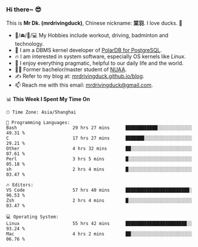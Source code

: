 ### Hi there~ 😎

This is **Mr Dk. (mrdrivingduck)**, Chinese nickname: **棠羽**. I love ducks. 🦆

- 💪/🚘/🏸/💻 My Hobbies include workout, driving, badminton and technology.
- 🍊 I am a DBMS kernel developer of [PolarDB for PostgreSQL](https://github.com/ApsaraDB/PolarDB-for-PostgreSQL).
- 🔥 I am interested in system software, especially OS kernels like *Linux*.
- 🔧 I enjoy everything pragmatic, helpful to our daily life and the world.
- 👨‍🎓 Former bachelor/master student of [NUAA](https://en.wikipedia.org/wiki/Nanjing_University_of_Aeronautics_and_Astronautics).
- ✍ Refer to my blog at: [mrdrivingduck.github.io/blog](https://mrdrivingduck.github.io/blog/).
- 📫 Reach me with this email: [mrdrivingduck@gmail.com](mailto:mrdrivingduck@gmail.com).

<!--START_SECTION:waka-->
📊 **This Week I Spent My Time On** 

```text
🕑︎ Time Zone: Asia/Shanghai

💬 Programming Languages: 
Bash                     29 hrs 27 mins      ████████████░░░░░░░░░░░░░   49.31 % 
C                        17 hrs 27 mins      ███████░░░░░░░░░░░░░░░░░░   29.21 % 
Other                    4 hrs 32 mins       ██░░░░░░░░░░░░░░░░░░░░░░░   07.61 % 
Perl                     3 hrs 5 mins        █░░░░░░░░░░░░░░░░░░░░░░░░   05.18 % 
sh                       2 hrs 4 mins        █░░░░░░░░░░░░░░░░░░░░░░░░   03.47 % 

🔥 Editors: 
VS Code                  57 hrs 40 mins      ████████████████████████░   96.53 % 
Zsh                      2 hrs 4 mins        █░░░░░░░░░░░░░░░░░░░░░░░░   03.47 % 

💻 Operating System: 
Linux                    55 hrs 42 mins      ███████████████████████░░   93.24 % 
Mac                      4 hrs 2 mins        ██░░░░░░░░░░░░░░░░░░░░░░░   06.76 % 
```


<!--END_SECTION:waka-->

<!-- ![Mr Dk.'s GitHub Stats](https://github-readme-stats.vercel.app/api?username=mrdrivingduck&count_private&show_icons=true&theme=buefy) -->

<!-- ![Most Used Languages](https://github-readme-stats.vercel.app/api/top-langs/?username=mrdrivingduck&exclude_repo=mips32-CPU,snort-tcp-socket&theme=buefy&layout=compact&langs_count=10) -->


<!--
**mrdrivingduck/mrdrivingduck** is a ✨ _special_ ✨ repository because its `README.md` (this file) appears on your GitHub profile.

Here are some ideas to get you started:

- 🔭 I’m currently working on ...
- 🌱 I’m currently learning ...
- 👯 I’m looking to collaborate on ...
- 🤔 I’m looking for help with ...
- 💬 Ask me about ...
- 📫 How to reach me: ...
- 😄 Pronouns: ...
- ⚡ Fun fact: ...
-->
